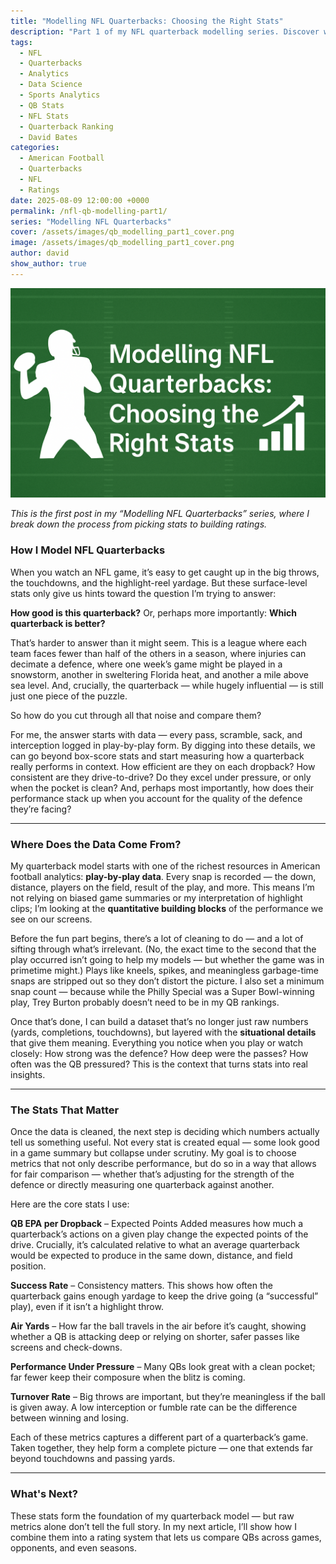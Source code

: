 ```yaml
---
title: "Modelling NFL Quarterbacks: Choosing the Right Stats"
description: "Part 1 of my NFL quarterback modelling series. Discover which stats matter most, why box-score numbers can mislead, and how I build data-driven QB comparisons."
tags:
  - NFL
  - Quarterbacks
  - Analytics
  - Data Science
  - Sports Analytics
  - QB Stats
  - NFL Stats
  - Quarterback Ranking
  - David Bates
categories:
  - American Football
  - Quarterbacks
  - NFL
  - Ratings
date: 2025-08-09 12:00:00 +0000
permalink: /nfl-qb-modelling-part1/
series: "Modelling NFL Quarterbacks"
cover: /assets/images/qb_modelling_part1_cover.png
image: /assets/images/qb_modelling_part1_cover.png
author: david
show_author: true
---
```


![Modelling NFL Quarterbacks cover image](/assets/images/qb_modelling_part1_cover.png)

_This is the first post in my “Modelling NFL Quarterbacks” series, where I break down the process from picking stats to building ratings._

<!--more-->

### How I Model NFL Quarterbacks
When you watch an NFL game, it’s easy to get caught up in the big throws, the touchdowns, and the highlight-reel yardage. But these surface-level stats only give us hints toward the question I’m trying to answer:

**How good is this quarterback?** Or, perhaps more importantly: **Which quarterback is better?**

That’s harder to answer than it might seem. This is a league where each team faces fewer than half of the others in a season, where injuries can decimate a defence, where one week’s game might be played in a snowstorm, another in sweltering Florida heat, and another a mile above sea level. And, crucially, the quarterback — while hugely influential — is still just one piece of the puzzle.

So how do you cut through all that noise and compare them?

For me, the answer starts with data — every pass, scramble, sack, and interception logged in play-by-play form. By digging into these details, we can go beyond box-score stats and start measuring how a quarterback really performs in context. How efficient are they on each dropback? How consistent are they drive-to-drive? Do they excel under pressure, or only when the pocket is clean? And, perhaps most importantly, how does their performance stack up when you account for the quality of the defence they’re facing?

---

### Where Does the Data Come From?
My quarterback model starts with one of the richest resources in American football analytics: **play-by-play data**. Every snap is recorded — the down, distance, players on the field, result of the play, and more. This means I’m not relying on biased game summaries or my interpretation of highlight clips; I’m looking at the **quantitative building blocks** of the performance we see on our screens.

Before the fun part begins, there’s a lot of cleaning to do — and a lot of sifting through what’s irrelevant. (No, the exact time to the second that the play occurred isn’t going to help my models — but whether the game was in primetime might.) Plays like kneels, spikes, and meaningless garbage-time snaps are stripped out so they don’t distort the picture. I also set a minimum snap count — because while the Philly Special was a Super Bowl-winning play, Trey Burton probably doesn’t need to be in my QB rankings.

Once that’s done, I can build a dataset that’s no longer just raw numbers (yards, completions, touchdowns), but layered with the **situational details** that give them meaning. Everything you notice when you play or watch closely: How strong was the defence? How deep were the passes? How often was the QB pressured? This is the context that turns stats into real insights.

---

### The Stats That Matter
Once the data is cleaned, the next step is deciding which numbers actually tell us something useful. Not every stat is created equal — some look good in a game summary but collapse under scrutiny. My goal is to choose metrics that not only describe performance, but do so in a way that allows for fair comparison — whether that’s adjusting for the strength of the defence or directly measuring one quarterback against another.

Here are the core stats I use:

**QB EPA per Dropback** – Expected Points Added measures how much a quarterback’s actions on a given play change the expected points of the drive. Crucially, it’s calculated relative to what an average quarterback would be expected to produce in the same down, distance, and field position.

**Success Rate** – Consistency matters. This shows how often the quarterback gains enough yardage to keep the drive going (a “successful” play), even if it isn’t a highlight throw.

**Air Yards** – How far the ball travels in the air before it’s caught, showing whether a QB is attacking deep or relying on shorter, safer passes like screens and check-downs.

**Performance Under Pressure** – Many QBs look great with a clean pocket; far fewer keep their composure when the blitz is coming.

**Turnover Rate** – Big throws are important, but they’re meaningless if the ball is given away. A low interception or fumble rate can be the difference between winning and losing.

Each of these metrics captures a different part of a quarterback’s game. Taken together, they help form a complete picture — one that extends far beyond touchdowns and passing yards.

---

### What's Next?

These stats form the foundation of my quarterback model — but raw metrics alone don’t tell the full story. In my next article, I’ll show how I combine them into a rating system that lets us compare QBs across games, opponents, and even seasons.
